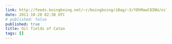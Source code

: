 ```yaml
---
link: http://feeds.boingboing.net/~r/boingboing/iBag/~3/YOhMawC8INU/oil-fields-of-catan.html
date: 2011-10-20 02:38 UTC
# published: false
published: true
title: Oil fields of Catan
tags: []
---
```



